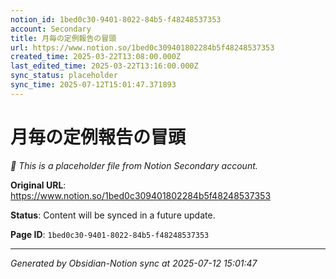 ```yaml
---
notion_id: 1bed0c30-9401-8022-84b5-f48248537353
account: Secondary
title: 月毎の定例報告の冒頭
url: https://www.notion.so/1bed0c309401802284b5f48248537353
created_time: 2025-03-22T13:08:00.000Z
last_edited_time: 2025-03-22T13:16:00.000Z
sync_status: placeholder
sync_time: 2025-07-12T15:01:47.371893
---
```


# 月毎の定例報告の冒頭

*🔄 This is a placeholder file from Notion Secondary account.*

**Original URL**: https://www.notion.so/1bed0c309401802284b5f48248537353

**Status**: Content will be synced in a future update.

**Page ID**: `1bed0c30-9401-8022-84b5-f48248537353`

---

*Generated by Obsidian-Notion sync at 2025-07-12 15:01:47*
